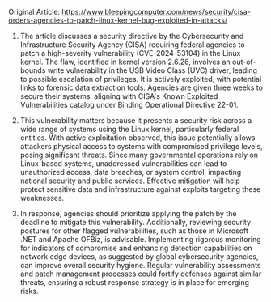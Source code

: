 Original Article: https://www.bleepingcomputer.com/news/security/cisa-orders-agencies-to-patch-linux-kernel-bug-exploited-in-attacks/

1) The article discusses a security directive by the Cybersecurity and Infrastructure Security Agency (CISA) requiring federal agencies to patch a high-severity vulnerability (CVE-2024-53104) in the Linux kernel. The flaw, identified in kernel version 2.6.26, involves an out-of-bounds write vulnerability in the USB Video Class (UVC) driver, leading to possible escalation of privileges. It is actively exploited, with potential links to forensic data extraction tools. Agencies are given three weeks to secure their systems, aligning with CISA's Known Exploited Vulnerabilities catalog under Binding Operational Directive 22-01.

2) This vulnerability matters because it presents a security risk across a wide range of systems using the Linux kernel, particularly federal entities. With active exploitation observed, this issue potentially allows attackers physical access to systems with compromised privilege levels, posing significant threats. Since many governmental operations rely on Linux-based systems, unaddressed vulnerabilities can lead to unauthorized access, data breaches, or system control, impacting national security and public services. Effective mitigation will help protect sensitive data and infrastructure against exploits targeting these weaknesses.

3) In response, agencies should prioritize applying the patch by the deadline to mitigate this vulnerability. Additionally, reviewing security postures for other flagged vulnerabilities, such as those in Microsoft .NET and Apache OFBiz, is advisable. Implementing rigorous monitoring for indicators of compromise and enhancing detection capabilities on network edge devices, as suggested by global cybersecurity agencies, can improve overall security hygiene. Regular vulnerability assessments and patch management processes could fortify defenses against similar threats, ensuring a robust response strategy is in place for emerging risks.